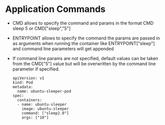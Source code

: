 # Application Commands

- CMD allows to specify the command and params in the format CMD sleep 5 or CMD["sleep","5"]
- ENTRYPOINT allows to specify the command the params are passed in as arguments when running the container like ENTRYPOINT["sleep"] and command line parameters will get appended
- If command line params are not specified, default values can be taken from the CMD["5"] value but will be overwritten by the command line parameter if specified.

      apiVersion: v1
      kind: Pod
      metadata:
        name: ubuntu-sleeper-pod
      spec:
        containers:
        - name: ubuntu-sleeper
          image: ubuntu-sleeper
          command: ["sleep2.0"]
          args: ["10"]
